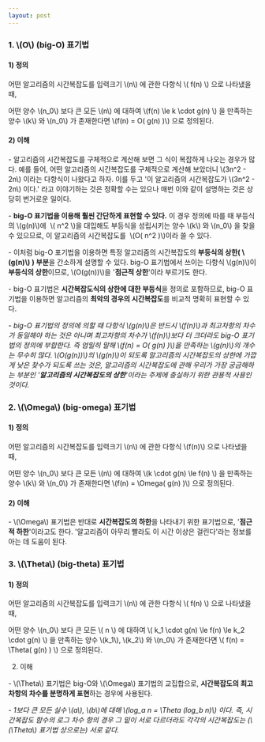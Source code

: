 ```yaml
---
layout: post
---
```

### 1\. \\(O\\) (big-O) 표기법

#### 1) 정의

어떤 알고리즘의 시간복잡도를 입력크기 \\(n\\) 에 관한 다항식 \\( f(n) \\) 으로 나타냈을 때,

어떤 양수 \\(n\_0\\) 보다 큰 모든 \\(n\\) 에 대하여 \\(f(n) \\le k \\cdot g(n) \\) 을 만족하는 양수 \\(k\\) 와 \\(n\_0\\) 가 존재한다면 \\(f(n) = O( g(n) )\\) 으로 정의된다.

#### 2) 이해

\- 알고리즘의 시간복잡도를 구체적으로 계산해 보면 그 식이 복잡하게 나오는 경우가 많다. 예를 들어, 어떤 알고리즘의 시간복잡도를 구체적으로 계산해 보았더니 \\(3n^2 - 2n\\) 이라는 다항식이 나왔다고 하자. 이를 두고 '이 알고리즘의 시간복잡도가 \\(3n^2 - 2n\\) 이다.' 라고 이야기하는 것은 정확할 수는 있으나 매번 이와 같이 설명하는 것은 상당히 번거로운 일이다.

\- **big-O 표기법을 이용해 훨씬 간단하게 표현할 수 있다.** 이 경우 정의에 따를 때 부등식의 \\(g(n)\\)에  \\( n^2 \\)을 대입해도 부등식을 성립시키는 양수 \\(k\\) 와 \\(n\_0\\) 을 찾을 수 있으므로, 이 알고리즘의 시간복잡도를  \\(O( n^2 )\\)이라 쓸 수 있다.

\- 이처럼 big-O 표기법을 이용하면 특정 알고리즘의 시간복잡도의 **부등식의 상한( \\(g(n)\\) ) 부분**을 간소하게 설명할 수 있다. big-O 표기법에서 쓰이는 다항식 \\(g(n)\\)이 **부등식의 상한**이므로, \\(O(g(n))\\)을 '**점근적 상한**'이라 부르기도 한다.

\- big-O 표기법은 **시간복잡도식의 상한에 대한 부등식**을 정의로 포함하므로, big-O 표기법을 이용하면 알고리즘의 **최악의 경우의 시간복잡도**를 비교적 명확히 표현할 수 있다.

_\- big-O 표기법의 정의에 의할 때 다항식 \\(g(n)\\)은 반드시 \\(f(n)\\)과 최고차항의 차수가 동일해야 하는 것은 아니며 최고차항의 차수가 \\(f(n)\\)보다 더 크더라도 big-O 표기법의 정의에 부합한다. 즉 엄밀히 말해 \\(f(n) = O( g(n) )\\)을 만족하는 \\(g(n)\\)의 개수는 무수히 많다. \\(O(g(n))\\)의 \\(g(n)\\)이 되도록 알고리즘의 시간복잡도의 상한에 가깝게 낮은 찾수가 되도록 쓰는 것은, 알고리즘의 시간복잡도에 관해 우리가 가장 궁금해하는 부분인 '**알고리즘의 시간복잡도의 상한**'이라는 주제에 충실하기 위한 관용적 사용인 것이다._

### 2\. \\(\\Omega\\) (big-omega) 표기법

#### 1) 정의

어떤 알고리즘의 시간복잡도를 입력크기 \\(n\\) 에 관한 다항식 \\(f(n)\\) 으로 나타냈을 때,

어떤 양수 \\(n\_0\\) 보다 큰 모든 \\(n\\) 에 대하여 \\(k \\cdot g(n) \\le f(n) \\) 을 만족하는 양수 \\(k\\) 와 \\(n\_0\\) 가 존재한다면 \\(f(n) = \\Omega( g(n) )\\) 으로 정의된다.

#### 2) 이해

\- \\(\\Omega\\) 표기법은 반대로 **시간복잡도의 하한**을 나타내기 위한 표기법으로, '**점근적 하한**'이라고도 한다. '알고리즘이 아무리 빨라도 이 시간 이상은 걸린다'라는 정보를 아는 데 도움이 된다.

### 3\. \\(\\Theta\\) (big-theta) 표기법

#### 1) 정의

어떤 알고리즘의 시간복잡도를 입력크기 \\(n\\) 에 관한 다항식 \\( f(n) \\) 으로 나타냈을 때,

어떤 양수 \\(n\_0\\) 보다 큰 모든 \\( n \\) 에 대하여 \\( k\_1 \\cdot g(n) \\le f(n) \\le k\_2 \\cdot g(n) \\) 을 만족하는 양수 \\(k\_1\\), \\(k\_2\\) 와 \\(n\_0\\) 가 존재한다면 \\( f(n) = \\Theta( g(n) ) \\) 으로 정의된다.

2) 이해

\- \\(\\Theta\\) 표기법은 big-O와 \\(\\Omega\\) 표기법의 교집합으로, **시간복잡도의 최고차항의 차수를 분명하게 표현**하는 경우에 사용된다.

_\- 1보다 큰 모든 실수 \\(a\\), \\(b\\)에 대해 \\(log\_a n = \\Theta (log\_b n)\\) 이다. 즉, 시간복잡도 함수의 로그 차수 항의 경우 그 밑이 서로 다르더라도 각각의 시간복잡도는 (\\(\\Theta\\) 표기법 상으로는) 서로 같다._